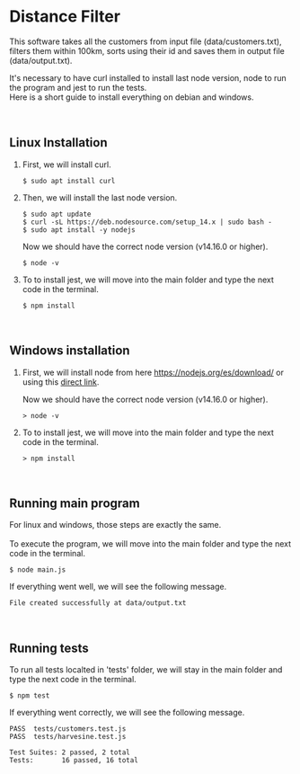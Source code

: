 # Distance Filter
This software takes all the customers from input file (data/customers.txt), filters them within 100km, sorts using their id and saves them in output file (data/output.txt).

It's necessary to have curl installed to install last node version, node to run the program and jest to run the tests.<br/> 
Here is a short guide to install everything on debian and windows.

<br/> 

## Linux Installation

1. First, we will install curl.
    ```
    $ sudo apt install curl
    ```

2. Then, we will install the last node version.
    ```
    $ sudo apt update
    $ curl -sL https://deb.nodesource.com/setup_14.x | sudo bash -
    $ sudo apt install -y nodejs
    ```

    Now we should have the correct node version (v14.16.0 or higher).
    ```
    $ node -v
    ```

3. To to install jest, we will move into the main folder and type the next code in the terminal.
    ```
    $ npm install
    ```
<br/>

## Windows installation

1. First, we will install node from here https://nodejs.org/es/download/ or using this [direct link](https://nodejs.org/dist/v14.16.0/node-v14.16.0-x86.msi).

    Now we should have the correct node version (v14.16.0 or higher).
    ```
    > node -v
    ```

3. To to install jest, we will move into the main folder and type the next code in the terminal.
    ```
    > npm install
    ```
<br/> 

## Running main program

For linux and windows, those steps are exactly the same. <br/><br/>
To execute the program, we will move into the main folder and type the next code in the terminal.

    $ node main.js

If everything went well, we will see the following message.
    
    File created successfully at data/output.txt
    
<br/> 

## Running tests

To run all tests localted in 'tests' folder, we will stay in the main folder and type the next code in the terminal.
    
    $ npm test
    
If everything went correctly, we will see the following message.

    PASS  tests/customers.test.js
    PASS  tests/harvesine.test.js

    Test Suites: 2 passed, 2 total
    Tests:       16 passed, 16 total
